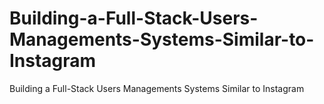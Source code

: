 # Building-a-Full-Stack-Users-Managements-Systems-Similar-to-Instagram
Building a Full-Stack Users Managements Systems Similar to Instagram
